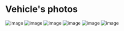 Vehicle's photos
==========

![image](https://github.com/user-attachments/assets/5b16a7e3-6daf-4a1e-a5c3-a0efcf09795f)
![image](https://github.com/user-attachments/assets/dc5c414b-5bbc-404e-b302-c5fd8a6d85ab)
![image](https://github.com/user-attachments/assets/be14f058-7f79-40f4-b5c3-acf1b5ffddf7)
![image](https://github.com/user-attachments/assets/7b2930a3-ab0a-4195-b1c1-d4f47458a7c1)
![image](https://github.com/user-attachments/assets/5d2a53b0-3928-4af9-8783-51d97ce81917)
![image](https://github.com/user-attachments/assets/e18f352a-376d-4157-a2b5-a3bd49ef1d93)
